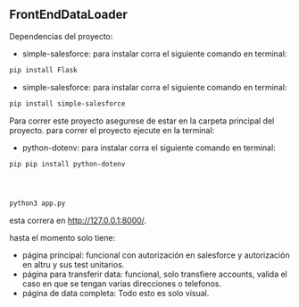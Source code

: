 ## FrontEndDataLoader
Dependencias del proyecto:
- simple-salesforce:
para instalar corra el siguiente comando en terminal:
```bash
pip install Flask
```
- simple-salesforce:
para instalar corra el siguiente comando en terminal:
```bash
pip install simple-salesforce
```
Para correr este proyecto asegurese de estar en la carpeta principal del proyecto.
para correr el proyecto ejecute en la terminal:

- python-dotenv:
para instalar corra el siguiente comando en terminal:
```bash
pip pip install python-dotenv
```

```bash



python3 app.py
```
esta correra en http://127.0.0.1:8000/.

hasta el momento solo tiene:
- página principal: funcional con autorización en salesforce y autorización en altru y sus test unitarios.
- página para transferir data: funcional, solo transfiere accounts, valida el caso en que se tengan varias direcciones o telefonos.
- página de data completa: Todo esto es solo visual.


